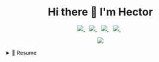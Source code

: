 <h1 align='center'>
    Hi there 👋 I'm Hector
</h1>

<p align='center'>
    <a href='https://linkedin.com/in/hector-nava-mba'>
        <img src='https://img.shields.io/badge/LinkedIn-0077B5?style=for-the-badge&logo=linkedin&logoColor=white' />
    </a>&nbsp;&nbsp;
    <a href='hector.r.nava44@gmail.com'>
        <img src='https://img.shields.io/badge/Gmail-D14836?style=for-the-badge&logo=gmail&logoColor=white' />
    </a>&nbsp;&nbsp;
    <a href='https://www.facebook.com/tito.nava'>
        <img src='https://img.shields.io/badge/Facebook-1877F2?style=for-the-badge&logo=facebook&logoColor=white' />
    </a>&nbsp;&nbsp;
    <a href='https://instagram.com/titonava35'>
        <img src='https://img.shields.io/badge/Instagram-E4405F?style=for-the-badge&logo=instagram&logoColor=white' />
    </a>&nbsp;&nbsp;
</p>

<p align='center'>
    <a href='#'>
        <img src='https://github-readme-stats.vercel.app/api/top-langs/?username=hnava47&show_icons=true&count_private=true&theme=dark' width='350' />
    </a>
</p>

<details>
  <summary>📃 Resume</summary>

## Experience
<div>
    <h3>
        <img src='assets/images/metaLogo.png' />&nbsp;
        <strong>Meta</strong>
    </h3>
    <ul>
        <li>👨‍💻 Application Manager, Accounting</li>
        <li>📆 Aug-2021 - Present</li>
        <li>📍 Denver, CO</li>
    </ul>
    <h3>
        <img src='assets/images/pwcLogo.svg' height=48px width=48px />&nbsp;
        <strong>PricewaterhouseCoopers</strong>
    </h3>
    <ul>
        <li>👨‍💻 Manager, Oracle Financials Cloud</li>
        <li>📆 Jan-2020 - Aug-2021</li>
        <li>📍 Denver, CO</li>
    </ul>
    <h3>
        <img src='assets/images/pwcLogo.svg' height=48px width=48px />&nbsp;
        <strong>PricewaterhouseCoopers</strong>
    </h3>
    <ul>
        <li>👨‍💻 Senior Associate, Oracle Financials Cloud</li>
        <li>📆 Jan-2018 - Jan-2020</li>
        <li>📍 Denver, CO</li>
    </ul>
    <h3>
        <img src='assets/images/amLightLogo.png' height=48px width=48px />&nbsp;
        <strong>American Lighting, Inc.</strong>
    </h3>
    <ul>
        <li>👨‍💻 Functional Lead, Oracle Cloud ERP/SCM Project</li>
        <li>📆 Aug-2017 - Jan-2018</li>
        <li>📍 Denver, CO</li>
    </ul>
    <h3>
        <img src='assets/images/pacificLogo.png' />&nbsp;
        <strong>Pacific Facility Maintenance</strong>
    </h3>
    <ul>
        <li>👨‍💻 Financial Systems Manager</li>
        <li>📆 Jan-2015 - Aug-2017</li>
        <li>📍 Denver, CO</li>
    </ul>
</div>

## Education

</details>

<!-- MARKDOWN LINKS & IMAGES -->
[pwc-logo]: assets/images/pwcLogo.png?theme=dark
<!--
**hnava47/hnava47** is a ✨ _special_ ✨ repository because its `README.md` (this file) appears on your GitHub profile.

Here are some ideas to get you started:

- 🔭 I’m currently working on ...
- 🌱 I’m currently learning ...
- 👯 I’m looking to collaborate on ...
- 🤔 I’m looking for help with ...
- 💬 Ask me about ...
- 📫 How to reach me: ...
- 😄 Pronouns: ...
- ⚡ Fun fact: ...
-->
